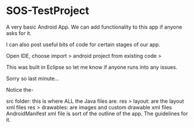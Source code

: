 # SOS-TestProject

A very basic Android App. We can add functionality to this app if anyone asks for it.

I can also post useful bits of code for certain stages of our app.

Open IDE, choose import > android project from existing code >

This was built in Eclipse so let me know if anyone runs into any issues.

Sorry so last minute...

Notice the- 

src folder: this is where ALL the Java files are.
res > layout: are the layout xml files
res > drawables: are images and custom drawable xml files
AndroidManifest xml file is sort of the outline of the app. The guidelines for it.
